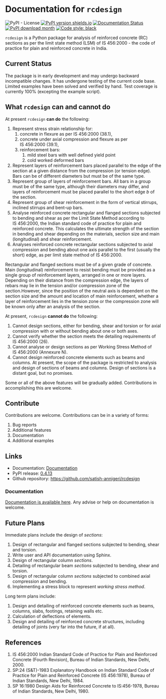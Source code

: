 # Documentation for `rcdesign`

<img alt="PyPI - License" src="https://img.shields.io/pypi/l/rcdesign"> [![PyPI version shields.io](https://img.shields.io/pypi/v/rcdesign.svg)](https://pypi.python.org/pypi/rcdesign/) [![Documentation Status](https://readthedocs.org/projects/rcdesign/badge/?version=latest)](http://rcdesign.readthedocs.io/?badge=latest) [![PyPI download month](https://img.shields.io/pypi/dm/rcdesign.svg)](https://pypi.python.org/pypi/rcdesign/) [![Code style: black](https://img.shields.io/badge/code%20style-black-000000.svg)](https://github.com/psf/black)

`rcdesign` is a Python package for analysis of reinforced concrete&nbsp;(RC) sections as per the limit state method&nbsp;(LSM) of IS&nbsp;456:2000 - the code of practice for plain and reinforced concrete in India.

## Current Status

The package is in early development and may undergo backward incompatible changes. It has undergone testing of the current code base. Limited examples have been solved and verified by hand. Test coverage is currently 100% (excepting the example script).

## What `rcdesign` can and cannot do

At present `rcdesign` **can do** the following:

1. Represent stress strain relationship for:
    1. concrete in flexure as per IS&nbsp;456:2000&nbsp;(38.1),
    2. concrete under axial compression and flexure as per IS&nbsp;456:2000&nbsp;(39.1),
    2. reinforcement bars:
        1. mild steel bars with well defined yield point
        2. cold worked deformed bars
2. Represent layers of reinforcement bars placed parallel to the edge of the section at a given distance from the compression (or tension edge). Bars can be of different diameters but must be of the same type.
3. Represent group of layers of reinforcement bars. All bars in a group must be of the same type, although their diameters may differ, and layers of reinforcement must be placed parallel to the short edge _b_ of the section.
4. Represent group of shear reinforcement in the form of vertical stirrups, inclined stirrups and bent-up bars.
5. Analyse reinforced concrete rectangular and flanged sections subjected to bending and shear as per the Limit State Method according to IS&nbsp;456:2000, the Indian standard code of practice for plain and reinforced concrete. This calculates the ultimate strength of the section in bending and shear depending on the materials, section size and main (longitudinal) and shear reinforcement.
6. Analyses reinforced concrete rectangular sections subjected to axial compression and bending about one axis parallel to the first (usually the short) edge, as per limit state method of IS&nbsp;456:2000.

Rectangular and flanged sections must be of a given grade of concrete. Main (longitudinal) reinforcement to resist bending must be provided as a single group of reinforcement layers, arranged in one or more layers. Depending on their distance from the compression edge, the layers of rebars may lie in the tension and/or compression zone of the section.However, since the position of the neutral axis is dependent on the section size and the amount and location of main reinforcement, whether a layer of reinforcement lies in the tension zone or the compression zone will be known only after an analysis of the section.

At present, `rcdesign` **cannot do** the following:

1. Cannot design sections, either for bending, shear and torsion or for axial compression with or without bending about one or both axes.
3. Cannot verify whether the section meets the detailing requirements of IS&nbsp;456:2000&nbsp;(26).
4. Cannot analyse or design sections as per Working Stress Method of IS&nbsp;456:2000&nbsp;(Annexure&nbsp;N).
5. Cannot design reinforced concrete elements such as beams and columns. At present, the scope of the package is restricted to analysis and design of sections of beams and columns. Design of sections is a distant goal, but no promises.

Some or all of the above features will be gradually added. Contributions in accomplishing this are welcome.

## Contribute
Contributions are welcome. Contributions can be in a variety of forms:

1. Bug reports
2. Additional features
3. Documentation
4. Additional examples

## Links
- Documentation: [Documentation](https://rcdesign.readthedocs.io/en/latest/)
- PyPI release: [0.4.13](https://pypi.org/project/rcdesign/)
- Github repository: https://github.com/satish-annigeri/rcdesign

### Documentation
[Documentation is available here](https://rcdesign.readthedocs.io/en/latest/). Any advise or help on documentation is welcome.

## Future Plans

Immediate plans include the design of *sections*:

1. Design of rectangular and flanged sections subjected to bending, shear and torsion.
2. Write user and API documentation using Sphinx.
3. Design of rectangular column *sections*.
4. Detailing of rectangular beam *sections* subjected to bending, shear and torsion.
5. Design of rectangular column *sections* subjected to combined axial compression and bending.
5. Implementing a stress block to represent *working stress method*.

Long term plans include:

1. Design and detailing of reinforced concrete elements such as beams, columns, slabs, footings, retaining walls etc.
2. Calculation of deflections of elements.
3. Design and detailing of reinforced concrete structures, including detailing of joints (very far into the future, if at all).

## References
1. IS 456:2000 Indian Standard Code of Practice for Plain and Reinforced Concrete (Fourth Revision), Bureau of Indian Standards, New Delhi, 2000.
2. SP:24 (S&T)-1983 Explanatory Handbook on Indian Standard Code of Practice for Plain and Reinforced Concrete (IS 456:1978), Bureau of Indian Standards, New Delhi, 1984.
3. SP 16:1980 Design Aids for Reinforced Concrete to IS:456-1978, Bureau of Indian Standards, New Delhi, 1980.

